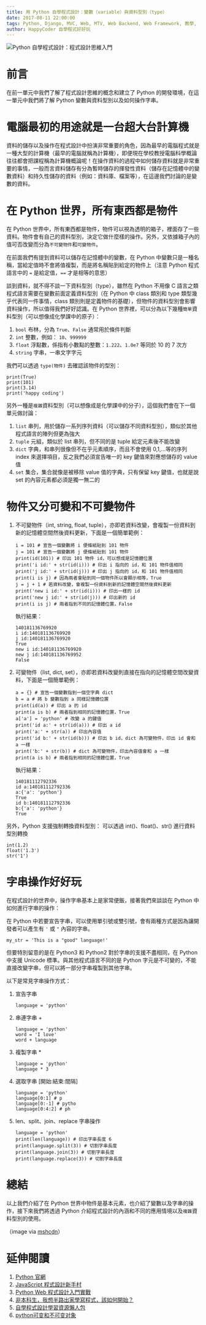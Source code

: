```yaml
---
title: 用 Python 自學程式設計：變數（variable）與資料型別（type）
date: 2017-08-11 22:00:00
tags: Python, Django, MVC, Web, MTV, Web Backend, Web Framework, 教學, Flask, 框架, coding, code, 程式設計, 自學程式設計, CS, Computer, Computer Science
author: HappyCoder 自學程式好好玩
---
```


![Python 自學程式設計：程式設計思維入門](/images/learning-programming/coding.jpg) 

# 前言
在前一單元中我們了解了程式設計思維的概念和建立了 Python 的開發環境，在這一單元中我們將了解 Python 變數與資料型別以及如何操作字串。

# 電腦最初的用途就是一台超大台計算機
資料的儲存以及操作在程式設計中扮演非常重要的角色，因為最早的電腦程式就是一種大型的計算機（最早的電腦就稱為計算機），即便現在學校教授電腦科學概論往往都會把課程稱為計算機概論呢！在操作資料的過程中如何儲存資料就是非常重要的事情，一般而言資料儲存有分為暫時儲存的揮發性資料（儲存在記憶體中的變數資料）和持久性儲存的資料（例如：資料庫、檔案等），在這邊我們討論的是變數的資料。

# 在 Python 世界，所有東西都是物件
在 Python 世界中，所有東西都是物件，物件可以視為透明的箱子，裡面存了一些資料。物件會有自己的資料型別，決定它做什麼樣的操作。另外，又依據箱子內的值可否改變而分為`不可變物件`和`可變物件`。

在前面我們有提到資料可以儲存在記憶體中的變數，在 Python 中變數只是一種名稱，當給定值時不會將值複製，而是將名稱貼到給定的物件上（注意 Python 程式語言中的 `=` 是給定值，`==` 才是相等的意思）

談到資料，就不得不談一下資料型別（type），雖然在 Python 不用像 C 語言之類程式語言需要在變數前面定義資料型別（在 Python 中 class 類別和 type 類型幾乎代表同一件事情，class 類別則是定義物件的基礎），但物件的資料型別會影響資料操作，所以值得我們好好認識。在 Python 世界裡，可以分為以下幾種`簡單`資料型別（可以想像成化學課中的原子）：

1. `bool` 布林，分為 `True`、`False` 通常用於條件判斷
2. `int` 整數，例如： `10`、`999999` 
3. `float` 浮點數，係指有小數點的整數：`1.222`、`1.0e7` 等同於 10 的 7 次方
4. `string` 字串，一串文字字元

我們可以透過 `type(物件)` 去確認該物件的型別：

```
print(True)
print(101)
print(3.14)
print('happy coding')
```

另外一種是`複雜`資料型別（可以想像成是化學課中的分子），這個我們會在下一個單元做討論：

1. `list` 串列，用於儲存一系列序列資料（可以儲存不同資料型別），類似於其他程式語言的陣列但更為強大
2. `tuple` 元組，類似於 list 串列，但不同的是 tuple 給定元素後不能改變
3. `dict` 字典，和串列很像但不在乎元素順序，而且不會使用 0,1,...等的序列 index 來選擇項目，反之我們必須宣告唯一的 key 鍵值來對應想儲存的 value 值
4. `set` 集合，集合就像是被移除 value 值的字典，只有保留 key 鍵值，也就是說 set 的內容元素都必須是獨一無二的

# 物件又分可變和不可變物件

1. 不可變物件（int, string, float, tuple），亦即若資料改變，會複製一份資料到新的記憶體空間然後資料更新，下面是一個簡單範例：

    ```
    i = 101 # 宣告一個變數將 i 便條紙貼到 101 物件
    j = 101 # 宣告一個變數將 j 便條紙貼到 101 物件
    print(id(101)) # 印出 101 物件 id，可以想成是記憶體位置        
    print('i id:' + str(id(i))) # 印出 i 指向的 id，和 101 物件值相同
    print('j id:' + str(id(j))) # 印出 j 指向的 id，和 101 物件值相同
    print(i is j) # 因為兩者會貼到同一個物件所以會顯示相等，True
    j = j + 1 # 若資料改變，會複製一份資料到新的記憶體空間然後資料更新
    print('new i id:' + str(id(i))) # 印出一樣的 id
    print('new j id:' + str(id(j))) # 印出新的 id
    print(i is j) # 兩者指到不同的記憶體位置，False
    ```

    執行結果：

    ```
    140181136769920
    i id:140181136769920
    j id:140181136769920
    True
    new i id:140181136769920
    new j id:140181136769952
    False
    ```

2. 可變物件（list, dict, set），亦即若資料改變則直接在指向的記憶體空間改變資料，下面是一個簡單範例：

    ```
    a = {} # 宣告一個變數指到一個空字典 dict
    b = a # 將 b 變數指到 a 同樣記憶體位置
    print(id(a)) # 印出 a 的 id 
    print(a is b) # 兩者指到相同的記憶體位置，True
    a['a'] = 'python' # 改變 a 的鍵值
    print('id a:' + str(id(a))) # 印出 a id 
    print('a:' + str(a)) # 印出內容值
    print('id b:' + str(id(b))) # 印出 b id，dict 為可變物件，印出 id 會和 a 一樣
    print('b:' + str(b)) # dict 為可變物件，印出內容值會和 a 一樣
    print(a is b) # 兩者指到相同的記憶體位置，True
    ```

    執行結果：

    ```
    140181112792336
    id a:140181112792336
    a:{'a': 'python'}
    True
    id b:140181112792336
    b:{'a': 'python'}
    True
    ```

另外，Python 支援強制轉換資料型別：
可以透過 int()、float()、str() 進行資料型別轉換

```
int(1.2)
float('1.3')
str('1')
```

# 字串操作好好玩
在程式設計的世界中，操作字串基本上是家常便飯，接著我們來談談在 Python 中如何進行字串的操作：

在 Python 中若要宣告字串，可以使用單引號或雙引號，會有兩種方式是因為讓開發者可以產生有 `'` 或 `"` 內容的字串。

```
my_str = 'This is a "good" language!'
```

但要特別留意的是在 Python3 和 Python2 對於字串的支援不盡相同，在 Python 中支援 Unicode 標準。與其他程式語言不同的是 Python 字元是不可變的，不能直接改變字串，但可以將一部分字串複製到其他字串。

以下是常見字串操作方式：
1. 宣告字串

    ```
    language = 'python'
    ```

2. 串連字串 +

    ```
    language = 'python'
    word = 'I love'
    word + language 
    ```

3. 複製字串 *

    ```
    language = 'python'
    language * 3
    ```

4. 選取字串 [開始:結束:間隔]

    ```
    language = 'python'
    language[0:1] # p
    language[0:-1] # pytho
    language[0:4:2] # ph
    ```

5. len、split、join、replace 字串操作

    ```
    language = 'python'
    print(len(language)) # 印出字串長度 6
    print(language.split(3)) # 切割字串長度
    print(language.join(3)) # 切割字串長度
    print(language.replace(3)) # 切割字串長度
    ```

# 總結
以上我們介紹了在 Python 世界中物件是基本元素，也介紹了變數以及字串的操作，接下來我們將透過 Python 介紹程式設計的內涵和不同的應用情境以及`複雜`資料型別的使用。

（image via [mshcdn](https://i.amz.mshcdn.com/rRxXhoIhNucutinAio8YRF4TvzE=/1200x630/2017%2F06%2F15%2F71%2Fc1a206081efd44d1b61f5c0f86dcda6c.c222e.jpg)）

# 延伸閱讀
1. [Python 官網](https://www.python.org/)
2. [JavaScript 程式設計新手村](https://pics.ee/1HC~)
3. [Python Web 程式設計入門實戰](http://pics.ee/c34g)
4. [非本科生，我想半路出家學寫程式，該如何開始？](https://cofounderinc.com/2015/03/15/lerning-how-to-write-code/)
5. [自學程式設計學習資源懶人包](http://happycoder.org/2017/01/27/learning-coding-programming-tutorial-and-resource/)
6. [python可变和不可变对象](http://www.jianshu.com/p/c5582e23b26c)